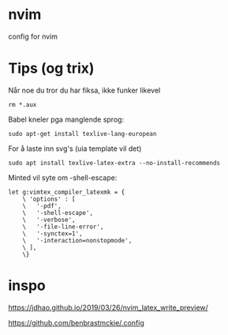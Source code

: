 # nvim
config for nvim

# Tips (og trix)
Når noe du tror du har fiksa, ikke funker likevel 
```
rm *.aux
```

Babel kneler pga manglende sprog:
```
sudo apt-get install texlive-lang-european
```

For å laste inn svg's (uia template vil det)
```
sudo apt install texlive-latex-extra --no-install-recommends
```
Minted vil syte om -shell-escape:
```
let g:vimtex_compiler_latexmk = {
    \ 'options' : [
    \   '-pdf',
    \   '-shell-escape',
    \   '-verbose',
    \   '-file-line-error',
    \   '-synctex=1',
    \   '-interaction=nonstopmode',
    \ ],
    \}
```

# inspo

https://jdhao.github.io/2019/03/26/nvim_latex_write_preview/

https://github.com/benbrastmckie/.config
